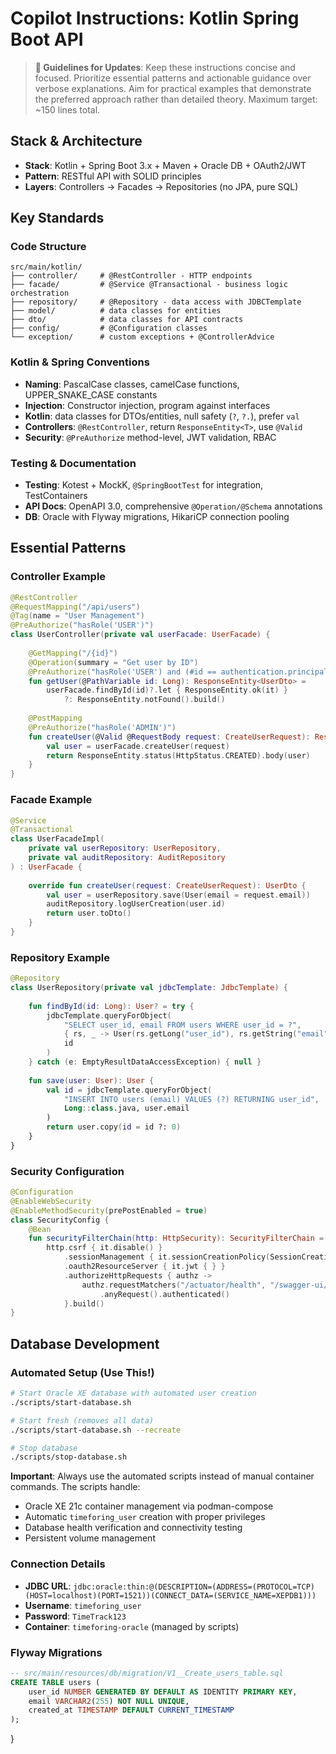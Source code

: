 # Copilot Instructions: Kotlin Spring Boot API

> **📝 Guidelines for Updates**: Keep these instructions concise and focused. Prioritize essential patterns and actionable guidance over verbose explanations. Aim for practical examples that demonstrate the preferred approach rather than detailed theory. Maximum target: ~150 lines total.

## Stack & Architecture
- **Stack**: Kotlin + Spring Boot 3.x + Maven + Oracle DB + OAuth2/JWT
- **Pattern**: RESTful API with SOLID principles
- **Layers**: Controllers → Facades → Repositories (no JPA, pure SQL)

## Key Standards

### Code Structure
```
src/main/kotlin/
├── controller/     # @RestController - HTTP endpoints
├── facade/         # @Service @Transactional - business logic orchestration  
├── repository/     # @Repository - data access with JDBCTemplate
├── model/          # data classes for entities
├── dto/            # data classes for API contracts
├── config/         # @Configuration classes
└── exception/      # custom exceptions + @ControllerAdvice
```

### Kotlin & Spring Conventions
- **Naming**: PascalCase classes, camelCase functions, UPPER_SNAKE_CASE constants
- **Injection**: Constructor injection, program against interfaces
- **Kotlin**: data classes for DTOs/entities, null safety (`?`, `?.`), prefer `val`
- **Controllers**: `@RestController`, return `ResponseEntity<T>`, use `@Valid`
- **Security**: `@PreAuthorize` method-level, JWT validation, RBAC

### Testing & Documentation
- **Testing**: Kotest + MockK, `@SpringBootTest` for integration, TestContainers
- **API Docs**: OpenAPI 3.0, comprehensive `@Operation/@Schema` annotations
- **DB**: Oracle with Flyway migrations, HikariCP connection pooling

## Essential Patterns

### Controller Example
```kotlin
@RestController
@RequestMapping("/api/users")
@Tag(name = "User Management")
@PreAuthorize("hasRole('USER')")
class UserController(private val userFacade: UserFacade) {
    
    @GetMapping("/{id}")
    @Operation(summary = "Get user by ID")
    @PreAuthorize("hasRole('USER') and (#id == authentication.principal.id or hasRole('ADMIN'))")
    fun getUser(@PathVariable id: Long): ResponseEntity<UserDto> =
        userFacade.findById(id)?.let { ResponseEntity.ok(it) } 
            ?: ResponseEntity.notFound().build()
    
    @PostMapping
    @PreAuthorize("hasRole('ADMIN')")
    fun createUser(@Valid @RequestBody request: CreateUserRequest): ResponseEntity<UserDto> {
        val user = userFacade.createUser(request)
        return ResponseEntity.status(HttpStatus.CREATED).body(user)
    }
}
```

### Facade Example
```kotlin
@Service
@Transactional
class UserFacadeImpl(
    private val userRepository: UserRepository,
    private val auditRepository: AuditRepository
) : UserFacade {
    
    override fun createUser(request: CreateUserRequest): UserDto {
        val user = userRepository.save(User(email = request.email))
        auditRepository.logUserCreation(user.id)
        return user.toDto()
    }
}
```

### Repository Example
```kotlin
@Repository
class UserRepository(private val jdbcTemplate: JdbcTemplate) {
    
    fun findById(id: Long): User? = try {
        jdbcTemplate.queryForObject(
            "SELECT user_id, email FROM users WHERE user_id = ?",
            { rs, _ -> User(rs.getLong("user_id"), rs.getString("email")) },
            id
        )
    } catch (e: EmptyResultDataAccessException) { null }
    
    fun save(user: User): User {
        val id = jdbcTemplate.queryForObject(
            "INSERT INTO users (email) VALUES (?) RETURNING user_id",
            Long::class.java, user.email
        )
        return user.copy(id = id ?: 0)
    }
}
```

### Security Configuration
```kotlin
@Configuration
@EnableWebSecurity
@EnableMethodSecurity(prePostEnabled = true)
class SecurityConfig {
    @Bean
    fun securityFilterChain(http: HttpSecurity): SecurityFilterChain =
        http.csrf { it.disable() }
            .sessionManagement { it.sessionCreationPolicy(SessionCreationPolicy.STATELESS) }
            .oauth2ResourceServer { it.jwt { } }
            .authorizeHttpRequests { authz ->
                authz.requestMatchers("/actuator/health", "/swagger-ui/**").permitAll()
                    .anyRequest().authenticated()
            }.build()
}
```

## Database Development

### Automated Setup (Use This!)
```bash
# Start Oracle XE database with automated user creation
./scripts/start-database.sh

# Start fresh (removes all data)
./scripts/start-database.sh --recreate

# Stop database
./scripts/stop-database.sh
```

**Important**: Always use the automated scripts instead of manual container commands. The scripts handle:
- Oracle XE 21c container management via podman-compose
- Automatic `timeforing_user` creation with proper privileges
- Database health verification and connectivity testing
- Persistent volume management

### Connection Details
- **JDBC URL**: `jdbc:oracle:thin:@(DESCRIPTION=(ADDRESS=(PROTOCOL=TCP)(HOST=localhost)(PORT=1521))(CONNECT_DATA=(SERVICE_NAME=XEPDB1)))`
- **Username**: `timeforing_user`
- **Password**: `TimeTrack123`
- **Container**: `timeforing-oracle` (managed by scripts)

### Flyway Migrations
```sql
-- src/main/resources/db/migration/V1__Create_users_table.sql
CREATE TABLE users (
    user_id NUMBER GENERATED BY DEFAULT AS IDENTITY PRIMARY KEY,
    email VARCHAR2(255) NOT NULL UNIQUE,
    created_at TIMESTAMP DEFAULT CURRENT_TIMESTAMP
);
```
}